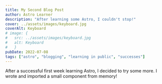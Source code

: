 ```yaml
---
title: My Second Blog Post
author: Astro Learner
description: "After learning some Astro, I couldn't stop!"
cover: ../assets/images/keyboard.jpg
coverAlt: Keyboard
# image: {
#   src: ../assets/images/keyboard.jpg
#   alt: Keyboard
#   }
pubDate: 2022-07-08
tags: ["astro", "blogging", "learning in public", "successes"]
---
```

After a successful first week learning Astro, I decided to try some more. I wrote and imported a small component from memory!